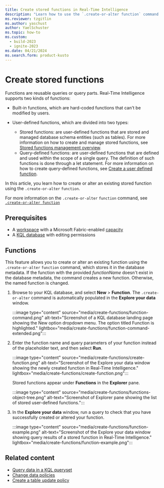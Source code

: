 ```yaml
---
title: Create stored functions in Real-Time Intelligence
description: "Learn how to use the `.create-or-alter function` command to create stored functions in Real-Time Intelligence."
ms.reviewer: tzgitlin
ms.author: yaschust
author: YaelSchuster
ms.topic: how-to
ms.custom:
  - build-2023
  - ignite-2023
ms.date: 04/21/2024
ms.search.form: product-kusto
---
```


# Create stored functions

Functions are reusable queries or query parts. Real-Time Intelligence supports two kinds of functions:

* Built-in functions, which are hard-coded functions that can't be modified by users.
* User-defined functions, which are divided into two types:

  * Stored functions: are user-defined functions that are stored and managed database schema entities (such as tables). For more information on how to create and manage stored functions, see [Stored functions management overview](/azure/data-explorer/kusto/management/functions?context=/fabric/context/context).
  * Query-defined functions: are user-defined functions that are defined and used within the scope of a single query. The definition of such functions is done through a let statement. For more information on how to create query-defined functions, see [Create a user defined function](/azure/data-explorer/kusto/query/letstatement?context=/fabric/context/context).

In this article, you learn how to create or alter an existing stored function using the `.create-or-alter` `function`.

For more information on the `.create-or-alter` `function` command, see [`.create-or-alter function`](/azure/data-explorer/kusto/management/create-alter-function?context=/fabric/context/context)

## Prerequisites

* A [workspace](../get-started/create-workspaces.md) with a Microsoft Fabric-enabled [capacity](../enterprise/licenses.md#capacity)
* A [KQL database](create-database.md) with editing permissions

## Functions

This feature allows you to create or alter an existing function using the `.create-or-alter` `function` command, which stores it in the database metadata. If the function with the provided *functionName* doesn't exist in the database metadata, the command creates a new function. Otherwise, the named function is changed.

1. Browse to your KQL database, and select **New** > **Function**. The `.create-or-alter` command is automatically populated in the **Explore your data** window.

    :::image type="content" source="media/create-functions/function-command.png" alt-text="Screenshot of a KQL database landing page showing the New option dropdown menu. The option titled Function is highlighted."  lightbox="media/create-functions/function-command-extended.png":::

1. Enter the function name and query parameters of your function instead of the placeholder text, and then select **Run**.

    :::image type="content" source="media/create-functions/create-function.png" alt-text="Screenshot of the Explore your data window showing the newly created function in Real-Time Intelligence." lightbox="media/create-functions/create-function.png":::

    Stored functions appear under **Functions** in the **Explorer** pane.

    :::image type="content" source="media/create-functions/functions-object-tree.png" alt-text="Screenshot of Explorer pane showing the list of stored user-defined functions.":::

1. In the **Explore your data** window, run a query to check that you have successfully created or altered your function.

    :::image type="content" source="media/create-functions/function-example.png" alt-text="Screenshot of the Explore your data window showing query results of a stored function in Real-Time Intelligence." lightbox="media/create-functions/function-example.png":::

## Related content

* [Query data in a KQL queryset](kusto-query-set.md)
* [Change data policies](data-policies.md)
* [Create a table update policy](table-update-policy.md)
